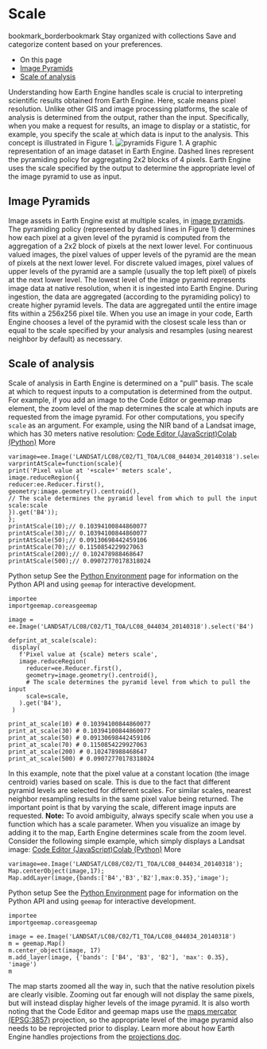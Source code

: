  
#  Scale 
bookmark_borderbookmark Stay organized with collections  Save and categorize content based on your preferences.
  * On this page
  * [Image Pyramids](https://developers.google.com/earth-engine/guides/scale#image-pyramids)
  * [Scale of analysis](https://developers.google.com/earth-engine/guides/scale#scale-of-analysis)


Understanding how Earth Engine handles scale is crucial to interpreting scientific results obtained from Earth Engine. Here, scale means pixel resolution. Unlike other GIS and image processing platforms, the scale of analysis is determined from the output, rather than the input. Specifically, when you make a request for results, an image to display or a statistic, for example, you specify the scale at which data is input to the analysis. This concept is illustrated in Figure 1.
![pyramids](https://developers.google.com/static/earth-engine/images/Pyramids.png) Figure 1. A graphic representation of an image dataset in Earth Engine. Dashed lines represent the pyramiding policy for aggregating 2x2 blocks of 4 pixels. Earth Engine uses the scale specified by the output to determine the appropriate level of the image pyramid to use as input. 
## Image Pyramids
Image assets in Earth Engine exist at multiple scales, in [image pyramids](https://en.wikipedia.org/wiki/Pyramid_\(image_processing\)). The pyramiding policy (represented by dashed lines in Figure 1) determines how each pixel at a given level of the pyramid is computed from the aggregation of a 2x2 block of pixels at the next lower level. For continuous valued images, the pixel values of upper levels of the pyramid are the mean of pixels at the next lower level. For discrete valued images, pixel values of upper levels of the pyramid are a sample (usually the top left pixel) of pixels at the next lower level.
The lowest level of the image pyramid represents image data at native resolution, when it is ingested into Earth Engine. During ingestion, the data are aggregated (according to the pyramiding policy) to create higher pyramid levels. The data are aggregated until the entire image fits within a 256x256 pixel tile. When you use an image in your code, Earth Engine chooses a level of the pyramid with the closest scale less than or equal to the scale specified by your analysis and resamples (using nearest neighbor by default) as necessary.
## Scale of analysis
Scale of analysis in Earth Engine is determined on a "pull" basis. The scale at which to request inputs to a computation is determined from the output. For example, if you add an image to the Code Editor or geemap map element, the zoom level of the map determines the scale at which inputs are requested from the image pyramid. For other computations, you specify `scale` as an argument. For example, using the NIR band of a Landsat image, which has 30 meters native resolution:
[Code Editor (JavaScript)](https://developers.google.com/earth-engine/guides/scale#code-editor-javascript-sample)[Colab (Python)](https://developers.google.com/earth-engine/guides/scale#colab-python-sample) More
```
varimage=ee.Image('LANDSAT/LC08/C02/T1_TOA/LC08_044034_20140318').select('B4');
varprintAtScale=function(scale){
print('Pixel value at '+scale+' meters scale',
image.reduceRegion({
reducer:ee.Reducer.first(),
geometry:image.geometry().centroid(),
// The scale determines the pyramid level from which to pull the input
scale:scale
}).get('B4'));
};
printAtScale(10);// 0.10394100844860077
printAtScale(30);// 0.10394100844860077
printAtScale(50);// 0.09130698442459106
printAtScale(70);// 0.1150854229927063
printAtScale(200);// 0.102478988468647
printAtScale(500);// 0.09072770178318024
```
Python setup
See the [ Python Environment](https://developers.google.com/earth-engine/guides/python_install) page for information on the Python API and using `geemap` for interactive development.
```
importee
importgeemap.coreasgeemap
```
```
image = ee.Image('LANDSAT/LC08/C02/T1_TOA/LC08_044034_20140318').select('B4')

defprint_at_scale(scale):
 display(
   f'Pixel value at {scale} meters scale',
   image.reduceRegion(
     reducer=ee.Reducer.first(),
     geometry=image.geometry().centroid(),
     # The scale determines the pyramid level from which to pull the input
     scale=scale,
   ).get('B4'),
 )

print_at_scale(10) # 0.10394100844860077
print_at_scale(30) # 0.10394100844860077
print_at_scale(50) # 0.09130698442459106
print_at_scale(70) # 0.1150854229927063
print_at_scale(200) # 0.102478988468647
print_at_scale(500) # 0.09072770178318024
```

In this example, note that the pixel value at a constant location (the image centroid) varies based on scale. This is due to the fact that different pyramid levels are selected for different scales. For similar scales, nearest neighbor resampling results in the same pixel value being returned. The important point is that by varying the scale, different image inputs are requested.
**Note:** To avoid ambiguity, always specify scale when you use a function which has a scale parameter.
When you visualize an image by adding it to the map, Earth Engine determines scale from the zoom level. Consider the following simple example, which simply displays a Landsat image:
[Code Editor (JavaScript)](https://developers.google.com/earth-engine/guides/scale#code-editor-javascript-sample)[Colab (Python)](https://developers.google.com/earth-engine/guides/scale#colab-python-sample) More
```
varimage=ee.Image('LANDSAT/LC08/C02/T1_TOA/LC08_044034_20140318');
Map.centerObject(image,17);
Map.addLayer(image,{bands:['B4','B3','B2'],max:0.35},'image');
```
Python setup
See the [ Python Environment](https://developers.google.com/earth-engine/guides/python_install) page for information on the Python API and using `geemap` for interactive development.
```
importee
importgeemap.coreasgeemap
```
```
image = ee.Image('LANDSAT/LC08/C02/T1_TOA/LC08_044034_20140318')
m = geemap.Map()
m.center_object(image, 17)
m.add_layer(image, {'bands': ['B4', 'B3', 'B2'], 'max': 0.35}, 'image')
m
```

The map starts zoomed all the way in, such that the native resolution pixels are clearly visible. Zooming out far enough will not display the same pixels, but will instead display higher levels of the image pyramid. It is also worth noting that the Code Editor and geemap maps use the [maps mercator (EPSG:3857)](http://epsg.io/3857) projection, so the appropriate level of the image pyramid also needs to be reprojected prior to display. Learn more about how Earth Engine handles projections from the [projections doc](https://developers.google.com/earth-engine/guides/projections).
